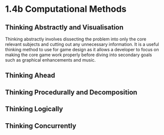 # 1.4b Computational Methods

## Thinking Abstractly and Visualisation

Thinking abstractly involves dissecting the problem into only the core relevant subjects and cutting out any unnecessary information. It is a useful thinking method to use for game design as it allows a developer to focus on making the core game work properly before diving into secondary goals such as graphical enhancements and music.

## Thinking Ahead

## Thinking Procedurally and Decomposition

## Thinking Logically

## Thinking Concurrently
